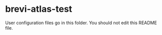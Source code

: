 # brevi-atlas-test
User configuration files go in this folder.
You should not edit this README file.

